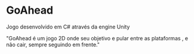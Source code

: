 # GoAhead

Jogo desenvolvido em C# através da engine Unity

"GoAhead é um jogo 2D onde seu objetivo e pular entre as plataformas , e não cair, sempre seguindo em frente."
